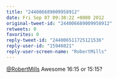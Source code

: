 ```yaml
---
title: "244006689009958912"
date: Fri Sep 07 09:38:22 +0000 2012
original-tweet-id: "244006689009958912"
retweets: 0
favorites: 0
reply-tweet-id: "244006511725121536"
reply-user-id: "15946021"
reply-user-screen-name: "RobertMills"
---
```

<a href="https://twitter.com/RobertMills">@RobertMills</a> Awesome 16:15 or 15:15?
